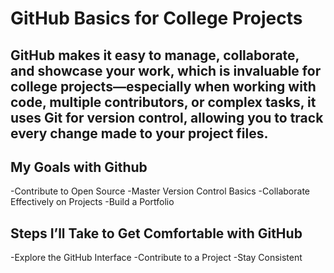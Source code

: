 # GitHub Basics for College Projects
GitHub makes it easy to manage, collaborate, and showcase your work, which is invaluable for college projects—especially when working with code, multiple contributors, or complex tasks, it uses Git for version control, allowing you to track every change made to your project files.
---
## My Goals with Github
-Contribute to Open Source
-Master Version Control Basics
-Collaborate Effectively on Projects
-Build a Portfolio

## Steps I’ll Take to Get Comfortable with GitHub
-Explore the GitHub Interface
-Contribute to a Project
-Stay Consistent
